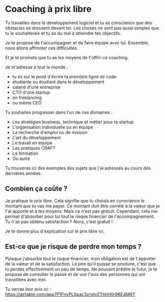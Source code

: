 # Coaching à prix libre

Tu travailles dans le développement logiciel et tu as conscience que des obstacles se dressent devant toi. Les choses ne sont pas aussi simples que tu le souhaiterais et tu as du mal à atteindre tes objectifs.

Je te propose de t'accompagner et de faire équipe avec toi. Ensemble, nous allons affronter ces difficultés.

Et je te promets que tu as les moyens de t'offrir ce coaching.

Je m'adresse à tout le monde : 
- tu es sur le point d'écrire ta première ligne de code
- étudiante ou étudiant dans le développement
- salarié d'une entreprise
- CTO d'une startup
- en freelancing
- ou même CEO

Tu souhaites progresser dans l'un de ces domaines : 
- Les stratégies business, technique et métier pour ta startup
- L'organisation individuelle ou en équipe
- La recherche d'emploi ou de mission
- L'art du développement
- Le travail en équipe 
- Les pratiques CRAFT
- La formation
- Ou autre

Tu trouveras ici des exemples des sujets que j'ai adressés au cours des dernières années.

## Combien ça coûte ? 

Je pratique le prix libre. Cela signifie que tu choisis en conscience le montant que tu vas me payer. Ce montant doit être corrélé à la valeur que je t'ai apporté et à tes moyens. Mais ce n'est pas gratuit. Cependant, cela me permet d'absorber pour toi tout le risque financier de l'accompagnement. Tu n'as pas obtenu satisfaction ? Alors, c'est gratuit !

Je te donne plus d'explication sur le prix libre ici.

## Est-ce que je risque de perdre mon temps ?

Puisque j'absorbe tout le risque financier, mon obligation est de t'apporter de la valeur et de la satisfaction. Le pire qu'il puisse se produire, c'est que tu perdes effectivement un peu de temps. Ne pouvant prédire le futur, je te propose de consulter le passé et de voir l'avis des personnes qui ont travaillées avec moi.

Tu verras leur avis ici : https://airtable.com/app7P1FnvPL0pac3z/shrZThhH0r9RE4M6T
